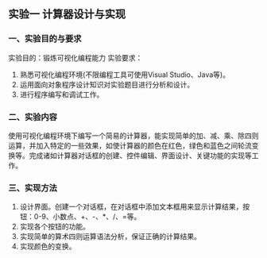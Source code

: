 ## 实验一  计算器设计与实现 ##
### 一、实验目的与要求 ###
实验目的：锻炼可视化编程能力
实验要求：
1. 熟悉可视化编程环境(不限编程工具可使用Visual Studio、Java等)。
2. 运用面向对象程序设计知识对实验题目进行分析和设计。
3. 进行程序编写和调试工作。
### 二、实验内容 ###
使用可视化编程环境下编写一个简易的计算器，能实现简单的加、减、乘、除四则运算，并加入特定的一些效果，如使计算器的颜色在红色，绿色和蓝色之间轮流变换等。完成诸如计算器对话框的创建、控件编辑、界面设计、关键功能的实现等工作。
### 三、实现方法 ###
1. 设计界面。创建一个对话框，在对话框中添加文本框用来显示计算结果，按钮：0-9、小数点、+、-、*、/、=等。
2. 实现各个按钮的功能。
3. 实现简单的算术四则运算语法分析，保证正确的计算结果。
4. 实现颜色的变换。

